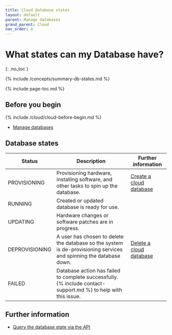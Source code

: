 ```yaml
---
title: Cloud database states
layout: default
parent: Manage databases
grand_parent: Cloud
nav_order: 4
---
```


# What states can my Database have?
{: .no_toc }

{% include /concepts/summary-db-states.md %}

{% include page-toc.md %}

## Before you begin

{% include /cloud/cloud-before-begin.md %}
* [Manage databases](/docs/cloud/cloud-databases/cloud-db-manage)

## Database states

| Status | Description | Further information |
|---|---|---|
| PROVISIONING |  Provisioning hardware, installing software, and other tasks to spin up the database. | [Create a cloud database](/docs/cloud/cloud-databases/cloud-db-create) |
| RUNNING |  Created or updated database is ready for use. |  |
| UPDATING |  Hardware changes or software patches are in progress. |  |
| DEPROVISIONING |  A user has chosen to delete the database so the system is de-provisioning services and spinning the database down. | [Delete a cloud database](/docs/cloud/cloud-databases/cloud-db-delete) |
| FAILED | Database action has failed to complete successfully. {% include contact-support.md %} to help with this issue. |

## Further information

* [Query the database state via the API](https://api-docs-featurebase-cloud.redoc.ly/latest#operation/getDatabase)

